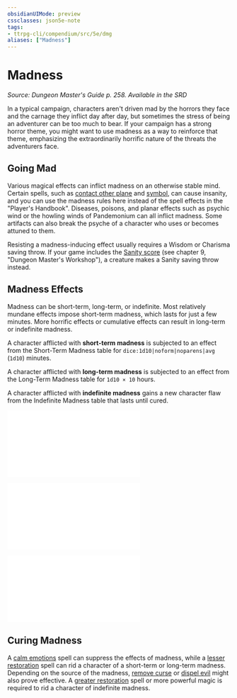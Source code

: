 ```yaml
---
obsidianUIMode: preview
cssclasses: json5e-note
tags:
- ttrpg-cli/compendium/src/5e/dmg
aliases: ["Madness"]
---
```

# Madness
*Source: Dungeon Master's Guide p. 258. Available in the <span title='Systems Reference Document (5.1)'>SRD</span>* 

In a typical campaign, characters aren't driven mad by the horrors they face and the carnage they inflict day after day, but sometimes the stress of being an adventurer can be too much to bear. If your campaign has a strong horror theme, you might want to use madness as a way to reinforce that theme, emphasizing the extraordinarily horrific nature of the threats the adventurers face.

## Going Mad

Various magical effects can inflict madness on an otherwise stable mind. Certain spells, such as [contact other plane](3-Mechanics/CLI/spells/contact-other-plane.md) and [symbol](3-Mechanics/CLI/spells/symbol.md), can cause insanity, and you can use the madness rules here instead of the spell effects in the "Player's Handbook". Diseases, poisons, and planar effects such as psychic wind or the howling winds of Pandemonium can all inflict madness. Some artifacts can also break the psyche of a character who uses or becomes attuned to them.

Resisting a madness-inducing effect usually requires a Wisdom or Charisma saving throw. If your game includes the [Sanity score](3-Mechanics/CLI/rules/variant-rules/new-ability-scores-honor-and-sanity.md) (see chapter 9, "Dungeon Master's Workshop"), a creature makes a Sanity saving throw instead.

## Madness Effects

Madness can be short-term, long-term, or indefinite. Most relatively mundane effects impose short-term madness, which lasts for just a few minutes. More horrific effects or cumulative effects can result in long-term or indefinite madness.

A character afflicted with **short-term madness** is subjected to an effect from the Short-Term Madness table for `dice:1d10|noform|noparens|avg` (`1d10`) minutes.

A character afflicted with **long-term madness** is subjected to an effect from the Long-Term Madness table for `1d10 × 10` hours.

A character afflicted with **indefinite madness** gains a new character flaw from the Indefinite Madness table that lasts until cured.

![Short-Term Madness](3-Mechanics/CLI/tables/short-term-madness.md)

![Long-Term Madness](3-Mechanics/CLI/tables/long-term-madness.md)

![Indefinite Madness](3-Mechanics/CLI/tables/indefinite-madness.md)

## Curing Madness

A [calm emotions](3-Mechanics/CLI/spells/calm-emotions.md) spell can suppress the effects of madness, while a [lesser restoration](3-Mechanics/CLI/spells/lesser-restoration.md) spell can rid a character of a short-term or long-term madness. Depending on the source of the madness, [remove curse](3-Mechanics/CLI/spells/remove-curse.md) or [dispel evil](3-Mechanics/CLI/spells/dispel-evil-and-good.md) might also prove effective. A [greater restoration](3-Mechanics/CLI/spells/greater-restoration.md) spell or more powerful magic is required to rid a character of indefinite madness.